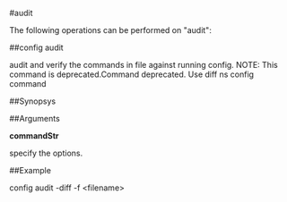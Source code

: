 #audit

The following operations can be performed on "audit":


##config audit

audit and verify the commands in file against running config. NOTE: This command is deprecated.Command deprecated. Use diff ns config command


##Synopsys




##Arguments

<b>commandStr</b>
specify the options.



##Example

config audit -diff -f &lt;filename&gt;

